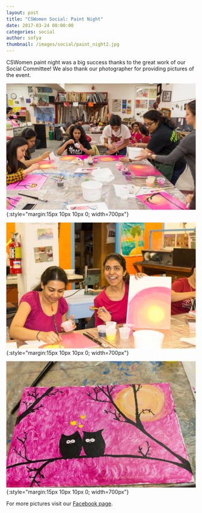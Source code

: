 ```yaml
---
layout: post
title: "CSWomen Social: Paint Night"
date: 2017-03-24 00:00:00
categories: social
author: sofya
thumbnail: /images/social/paint_night2.jpg
---
```


CSWomen paint night was a big success thanks to the great work of our Social Committee! We also thank our photographer for providing pictures of the event.

![Paint Night 1](/images/social/paint_night1.jpg){:style="margin:15px 10px 10px 0; width=700px"}

![Paint Night 2](/images/social/paint_night2.jpg){:style="margin:15px 10px 10px 0; width=700px"}

![Paint Night 3](/images/social/paint_night3.jpg){:style="margin:15px 10px 10px 0; width=700px"}

For more pictures visit our [Facebook page](https://www.facebook.com/groups/cswomen.umass/permalink/1843534889247839/).